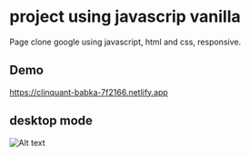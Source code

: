 # project using javascrip vanilla

Page clone google using javascript, html and css,  responsive.

## Demo

https://clinquant-babka-7f2166.netlify.app

## desktop mode

![Alt text](https://github.com/hdarioDev/assets/blob/144aa9210cb259ae85a8f29008f329416d8eb4a8/Screen%20Shot%202021-12-21%20at%2019.14.22.png)

